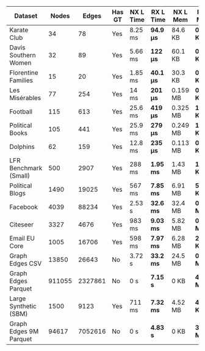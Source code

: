 Dataset | Nodes | Edges | Has GT | NX L Time | RX L Time | NX L Mem | RX L Mem | NX L Comms | RX L Comms | NX L Mod | RX L Mod | NX L Cond | RX L Cond | NX L IntDens | RX L IntDens | NX L AvgPath | RX L AvgPath | NX L ARI | RX L ARI | NX L NMI | RX L NMI
--- | --- | --- | --- | --- | --- | --- | --- | --- | --- | --- | --- | --- | --- | --- | --- | --- | --- | --- | --- | --- | ---
Karate Club | 34 | 78 | Yes | 8.25 ms | **94.9 μs** | 84.6 KB | **0.533 KB** | 3 | 2 | 0.3854 | 0.3718 | 0.2671 | 0.1282 | 0.4124 | 0.2500 | NaN | NaN | 0.6124 | 0.7716 | 0.5757 | 0.6772
Davis Southern Women | 32 | 89 | Yes | 5.66 ms | **122 μs** | 60.1 KB | **0.518 KB** | 3 | 2 | 0.3192 | 0.3062 | 0.0000 | 0.0000 | 0.0000 | 0.0000 | NaN | NaN | 1.0000 | 1.0000 | 1.0000 | 1.0000
Florentine Families | 15 | 20 | Yes | 1.85 ms | **40.1 μs** | 30.3 KB | **0.393 KB** | 4 | 3 | 0.3975 | 0.3912 | 0.0000 | 0.0000 | 0.0000 | 0.0000 | NaN | NaN | 1.0000 | 1.0000 | 1.0000 | 1.0000
Les Misérables | 77 | 254 | Yes | 14 ms | **201 μs** | 0.159 MB | **0.885 KB** | 6 | 4 | 0.5600 | 0.5009 | 0.2374 | 0.1360 | 0.4150 | 0.3851 | NaN | NaN | 0.5372 | 0.2727 | 0.7231 | 0.5941
Football | 115 | 613 | Yes | 25.6 ms | **419 μs** | 0.325 MB | **1.19 KB** | 10 | 5 | 0.6046 | 0.5677 | 0.2941 | 0.2182 | 0.7617 | 0.4687 | NaN | NaN | 0.8069 | 0.4349 | 0.8903 | 0.7017
Political Books | 105 | 441 | Yes | 25.9 ms | **279 μs** | 0.249 MB | **1.1 KB** | 5 | 3 | 0.5266 | 0.5218 | 0.2392 | 0.1274 | 0.3797 | 0.2138 | NaN | NaN | 0.5225 | 0.6648 | 0.5038 | 0.5752
Dolphins | 62 | 159 | Yes | 12.8 ms | **235 μs** | 0.113 MB | **0.76 KB** | 5 | 3 | 0.5188 | 0.4484 | 0.3014 | 0.1763 | 0.3462 | 0.2784 | NaN | NaN | 0.3431 | 0.5845 | 0.5162 | 0.6125
LFR Benchmark (Small) | 500 | 2907 | Yes | 288 ms | **1.95 ms** | 1.43 MB | **10.8 KB** | 7 | 3 | 0.4329 | 0.3013 | 0.4227 | 0.3068 | 0.0975 | 0.0627 | NaN | NaN | 0.7321 | 0.3030 | 0.7401 | 0.5190
Political Blogs | 1490 | 19025 | Yes | 567 ms | **7.85 ms** | 6.91 MB | **58.6 KB** | 277 | 276 | 0.4268 | -0.1231 | 0.0135 | 0.0149 | 0.0288 | 0.0283 | NaN | NaN | 0.5070 | 0.5008 | 0.3681 | 0.3633
Facebook | 4039 | 88234 | Yes | 2.53 s | **32.6 ms** | 32.4 MB | **0.132 MB** | 16 | 12 | 0.8349 | 0.8313 | 0.0543 | 0.0309 | 0.2981 | 0.1926 | NaN | NaN | 0.6079 | 0.6536 | 0.8063 | 0.8146
Citeseer | 3327 | 4676 | Yes | 983 ms | **9.03 ms** | 5.82 MB | **0.131 MB** | 471 | 457 | 0.8934 | 0.8832 | 0.0047 | 0.0020 | 0.7361 | 0.7556 | NaN | NaN | 0.0607 | 0.0971 | 0.3002 | 0.3053
Email EU Core | 1005 | 16706 | Yes | 598 ms | **7.97 ms** | 6.28 MB | **28.7 KB** | 27 | 24 | 0.4341 | 0.3304 | 0.1203 | 0.0621 | 0.0555 | 0.0391 | NaN | NaN | 0.3346 | 0.1055 | 0.5937 | 0.4289
Graph Edges CSV | 13850 | 26643 | No | 3.72 s | **33.2 ms** | 24.5 MB | **0.676 MB** | 3456 | 3454 | 0.9875 | 0.9874 | 0.0000 | 0.0000 | 0.0000 | 0.0000 | NaN | NaN | NaN | NaN | NaN | NaN
Graph Edges Parquet | 911055 | 2327861 | No | 0 s | **7.15 s** | 0 KB | **42.8 MB** | 0 | 188362 | 0.0000 | 0.9989 | NaN | 0.0000 | NaN | 0.0000 | NaN | NaN | NaN | NaN | NaN | NaN
Large Synthetic (SBM) | 1500 | 9123 | Yes | 711 ms | **7.32 ms** | 4.52 MB | **46.1 KB** | 15 | 12 | 0.8022 | 0.7970 | 0.1362 | 0.1198 | 0.1004 | 0.0876 | NaN | NaN | 0.9984 | 0.9012 | 0.9975 | 0.9528
Graph Edges 9M Parquet | 94617 | 7052616 | No | 0 s | **4.83 s** | 0 KB | **3.24 MB** | 0 | 7 | 0.0000 | 0.5733 | NaN | 0.0000 | NaN | 0.0000 | NaN | NaN | NaN | NaN | NaN | NaN